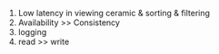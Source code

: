 1. Low latency in viewing ceramic & sorting & filtering
2. Availability >> Consistency
3. logging
4. read >> write